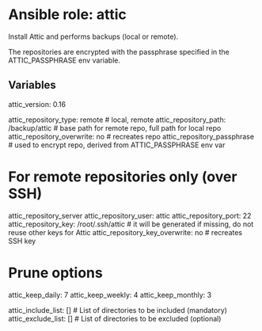 Ansible role: attic
===================

Install Attic and performs backups (local or remote).

The repositories are encrypted with the passphrase specified in the ATTIC_PASSPHRASE env variable.

Variables
---------

attic_version: 0.16

attic_repository_type: remote          # local, remote
attic_repository_path: /backup/attic   # base path for remote repo, full path for local repo
attic_repository_overwrite: no         # recreates repo
attic_repository_passphrase            # used to encrypt repo, derived from ATTIC_PASSPHRASE env var

# For remote repositories only (over SSH)
attic_repository_server
attic_repository_user: attic
attic_repository_port: 22
attic_repository_key: /root/.ssh/attic # it will be generated if missing, do not reuse other keys for Attic
attic_repository_key_overwrite: no     # recreates SSH key

# Prune options
attic_keep_daily: 7
attic_keep_weekly: 4
attic_keep_monthly: 3

attic_include_list: []                 # List of directories to be included (mandatory)
attic_exclude_list: []                 # List of directories to be excluded (optional)
